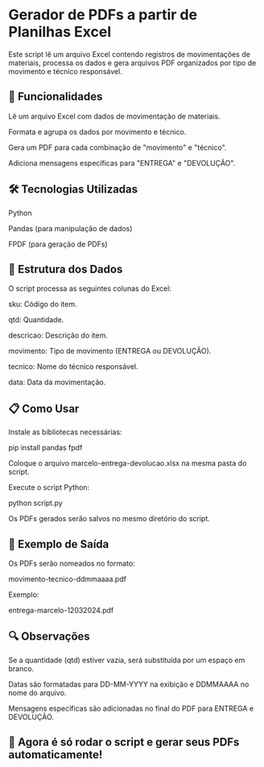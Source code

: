 # Gerador de PDFs a partir de Planilhas Excel

Este script lê um arquivo Excel contendo registros de movimentações de materiais, processa os dados e gera arquivos PDF organizados por tipo de movimento e técnico responsável.

## 📌  Funcionalidades

Lê um arquivo Excel com dados de movimentação de materiais.

Formata e agrupa os dados por movimento e técnico.

Gera um PDF para cada combinação de "movimento" e "técnico".

Adiciona mensagens específicas para "ENTREGA" e "DEVOLUÇÃO".

## 🛠 Tecnologias Utilizadas

Python

Pandas (para manipulação de dados)

FPDF (para geração de PDFs)

## 📂 Estrutura dos Dados

O script processa as seguintes colunas do Excel:

sku: Código do item.

qtd: Quantidade.

descricao: Descrição do item.

movimento: Tipo de movimento (ENTREGA ou DEVOLUÇÃO).

tecnico: Nome do técnico responsável.

data: Data da movimentação.

## 📋 Como Usar

Instale as bibliotecas necessárias:

pip install pandas fpdf

Coloque o arquivo marcelo-entrega-devolucao.xlsx na mesma pasta do script.

Execute o script Python:

python script.py

Os PDFs gerados serão salvos no mesmo diretório do script.

## 📜 Exemplo de Saída

Os PDFs serão nomeados no formato:

movimento-tecnico-ddmmaaaa.pdf

Exemplo:

entrega-marcelo-12032024.pdf

## 🔍 Observações

Se a quantidade (qtd) estiver vazia, será substituída por um espaço em branco.

Datas são formatadas para DD-MM-YYYY na exibição e DDMMAAAA no nome do arquivo.

Mensagens específicas são adicionadas no final do PDF para ENTREGA e DEVOLUÇÃO.

## 🚀 Agora é só rodar o script e gerar seus PDFs automaticamente!

